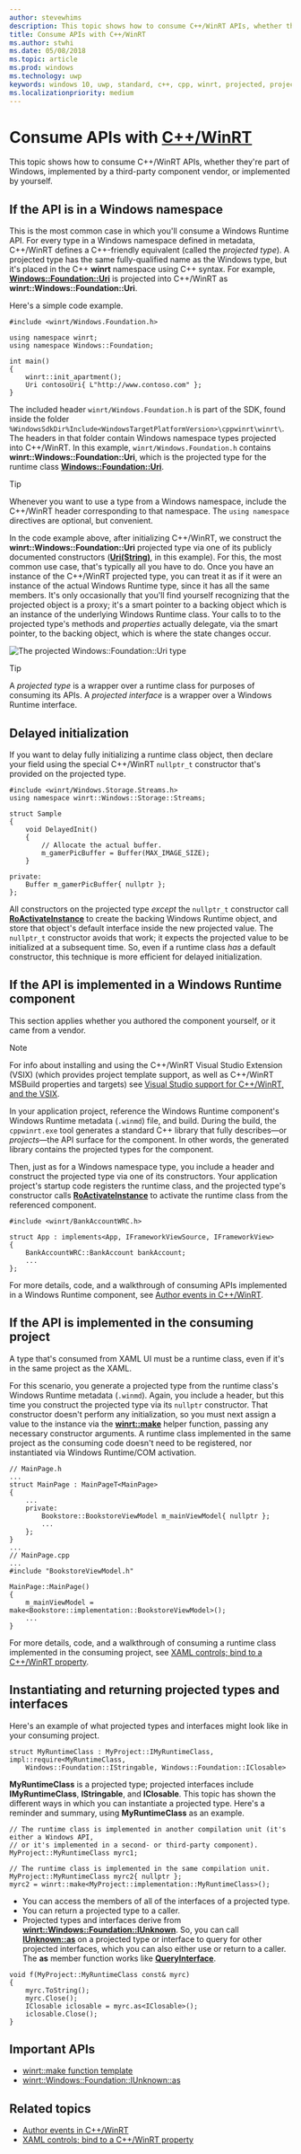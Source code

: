```yaml
---
author: stevewhims
description: This topic shows how to consume C++/WinRT APIs, whether they're implemented by Windows, a third-party component vendor, or by yourself.
title: Consume APIs with C++/WinRT
ms.author: stwhi
ms.date: 05/08/2018
ms.topic: article
ms.prod: windows
ms.technology: uwp
keywords: windows 10, uwp, standard, c++, cpp, winrt, projected, projection, implementation, runtime class, activation
ms.localizationpriority: medium
---
```


# Consume APIs with [C++/WinRT](/windows/uwp/cpp-and-winrt-apis/intro-to-using-cpp-with-winrt)
This topic shows how to consume C++/WinRT APIs, whether they're part of Windows, implemented by a third-party component vendor, or implemented by yourself.

## If the API is in a Windows namespace
This is the most common case in which you'll consume a Windows Runtime API. For every type in a Windows namespace defined in metadata, C++/WinRT defines a C++-friendly equivalent (called the *projected type*). A projected type has the same fully-qualified name as the Windows type, but it's placed in the C++ **winrt** namespace using C++ syntax. For example, [**Windows::Foundation::Uri**](/uwp/api/windows.foundation.uri) is projected into C++/WinRT as **winrt::Windows::Foundation::Uri**.

Here's a simple code example.

```cppwinrt
#include <winrt/Windows.Foundation.h>

using namespace winrt;
using namespace Windows::Foundation;

int main()
{
    winrt::init_apartment();
    Uri contosoUri{ L"http://www.contoso.com" };
}
```

The included header `winrt/Windows.Foundation.h` is part of the SDK, found inside the folder `%WindowsSdkDir%Include<WindowsTargetPlatformVersion>\cppwinrt\winrt\`. The headers in that folder contain Windows namespace types projected into C++/WinRT. In this example, `winrt/Windows.Foundation.h` contains **winrt::Windows::Foundation::Uri**, which is the projected type for the runtime class [**Windows::Foundation::Uri**](/uwp/api/windows.foundation.uri).

> [!TIP]
> Whenever you want to use a type from a Windows namespace, include the C++/WinRT header corresponding to that namespace. The `using namespace` directives are optional, but convenient.

In the code example above, after initializing C++/WinRT, we construct the **winrt::Windows::Foundation::Uri** projected type via one of its publicly documented constructors ([**Uri(String)**](/uwp/api/windows.foundation.uri#Windows_Foundation_Uri__ctor_System_String_), in this example). For this, the most common use case, that's typically all you have to do. Once you have an instance of the C++/WinRT projected type, you can treat it as if it were an instance of the actual Windows Runtime type, since it has all the same members. It's only occasionally that you'll find yourself recognizing that the projected object is a proxy; it's a smart pointer to a backing object which is an instance of the underlying Windows Runtime class. Your calls to to the projected type's methods and *properties* actually delegate, via the smart pointer, to the backing object, which is where the state changes occur.

![The projected Windows::Foundation::Uri type](images/uri.png)

> [!TIP]
> A *projected type* is a wrapper over a runtime class for purposes of consuming its APIs. A *projected interface* is a wrapper over a Windows Runtime interface.

## Delayed initialization
If you want to delay fully initializing a runtime class object, then declare your field using the special C++/WinRT `nullptr_t` constructor that's provided on the projected type.

```cppwinrt
#include <winrt/Windows.Storage.Streams.h>
using namespace winrt::Windows::Storage::Streams;

struct Sample
{
    void DelayedInit()
    {
        // Allocate the actual buffer.
        m_gamerPicBuffer = Buffer(MAX_IMAGE_SIZE);
    }

private:
    Buffer m_gamerPicBuffer{ nullptr };
};
```

All constructors on the projected type *except* the `nullptr_t` constructor call [**RoActivateInstance**](https://msdn.microsoft.com/library/br224646) to create the backing Windows Runtime object, and store that object's default interface inside the new projected value. The `nullptr_t` constructor avoids that work; it expects the projected value to be initialized at a subsequent time. So, even if a runtime class *has* a default constructor, this technique is more efficient for delayed initialization.

## If the API is implemented in a Windows Runtime component
This section applies whether you authored the component yourself, or it came from a vendor.

> [!NOTE]
> For info about installing and using the C++/WinRT Visual Studio Extension (VSIX) (which provides project template support, as well as C++/WinRT MSBuild properties and targets) see [Visual Studio support for C++/WinRT, and the VSIX](intro-to-using-cpp-with-winrt.md#visual-studio-support-for-cwinrt-and-the-vsix).

In your application project, reference the Windows Runtime component's Windows Runtime metadata (`.winmd`) file, and build. During the build, the `cppwinrt.exe` tool generates a standard C++ library that fully describes&mdash;or *projects*&mdash;the API surface for the component. In other words, the generated library contains the projected types for the component.

Then, just as for a Windows namespace type, you include a header and construct the projected type via one of its constructors. Your application project's startup code registers the runtime class, and the projected type's constructor calls [**RoActivateInstance**](https://msdn.microsoft.com/library/br224646) to activate the runtime class from the referenced component.

```cppwinrt
#include <winrt/BankAccountWRC.h>

struct App : implements<App, IFrameworkViewSource, IFrameworkView>
{
    BankAccountWRC::BankAccount bankAccount;
    ...
};
```

For more details, code, and a walkthrough of consuming APIs implemented in a Windows Runtime component, see [Author events in C++/WinRT](author-events.md#create-a-core-app-bankaccountcoreapp-to-test-the-windows-runtime-component).

## If the API is implemented in the consuming project
A type that's consumed from XAML UI must be a runtime class, even if it's in the same project as the XAML.

For this scenario, you generate a projected type from the runtime class's Windows Runtime metadata (`.winmd`). Again, you include a header, but this time you construct the projected type via its `nullptr` constructor. That constructor doesn't perform any initialization, so you must next assign a value to the instance via the [**winrt::make**](/uwp/cpp-ref-for-winrt/make) helper function, passing any necessary constructor arguments. A runtime class implemented in the same project as the consuming code doesn't need to be registered, nor instantiated via Windows Runtime/COM activation.

```cppwinrt
// MainPage.h
...
struct MainPage : MainPageT<MainPage>
{
    ...
    private:
        Bookstore::BookstoreViewModel m_mainViewModel{ nullptr };
        ...
    };
}
...
// MainPage.cpp
...
#include "BookstoreViewModel.h"

MainPage::MainPage()
{
    m_mainViewModel = make<Bookstore::implementation::BookstoreViewModel>();
    ...
}
```

For more details, code, and a walkthrough of consuming a runtime class implemented in the consuming project, see [XAML controls; bind to a C++/WinRT property](binding-property.md#add-a-property-of-type-bookstoreviewmodel-to-mainpage).

## Instantiating and returning projected types and interfaces
Here's an example of what projected types and interfaces might look like in your consuming project.

```cppwinrt
struct MyRuntimeClass : MyProject::IMyRuntimeClass, impl::require<MyRuntimeClass,
    Windows::Foundation::IStringable, Windows::Foundation::IClosable>
```

**MyRuntimeClass** is a projected type; projected interfaces include **IMyRuntimeClass**, **IStringable**, and **IClosable**. This topic has shown the different ways in which you can instantiate a projected type. Here's a reminder and summary, using **MyRuntimeClass** as an example.

```cppwinrt
// The runtime class is implemented in another compilation unit (it's either a Windows API,
// or it's implemented in a second- or third-party component).
MyProject::MyRuntimeClass myrc1;

// The runtime class is implemented in the same compilation unit.
MyProject::MyRuntimeClass myrc2{ nullptr };
myrc2 = winrt::make<MyProject::implementation::MyRuntimeClass>();
```

- You can access the members of all of the interfaces of a projected type.
- You can return a projected type to a caller.
- Projected types and interfaces derive from [**winrt::Windows::Foundation::IUnknown**](/uwp/cpp-ref-for-winrt/windows-foundation-iunknown). So, you can call [**IUnknown::as**](/uwp/cpp-ref-for-winrt/windows-foundation-iunknown#iunknownas-function) on a projected type or interface to query for other projected interfaces, which you can also either use or return to a caller. The **as** member function works like [**QueryInterface**](https://msdn.microsoft.com/library/windows/desktop/ms682521).

```cppwinrt
void f(MyProject::MyRuntimeClass const& myrc)
{
    myrc.ToString();
    myrc.Close();
    IClosable iclosable = myrc.as<IClosable>();
    iclosable.Close();
}
```

## Important APIs
* [winrt::make function template](/uwp/cpp-ref-for-winrt/make)
* [winrt::Windows::Foundation::IUnknown::as](/uwp/cpp-ref-for-winrt/windows-foundation-iunknown#iunknownas-function)

## Related topics
* [Author events in C++/WinRT](author-events.md#create-a-core-app-bankaccountcoreapp-to-test-the-windows-runtime-component)
* [XAML controls; bind to a C++/WinRT property](binding-property.md#add-a-property-of-type-bookstoreviewmodel-to-mainpage)
